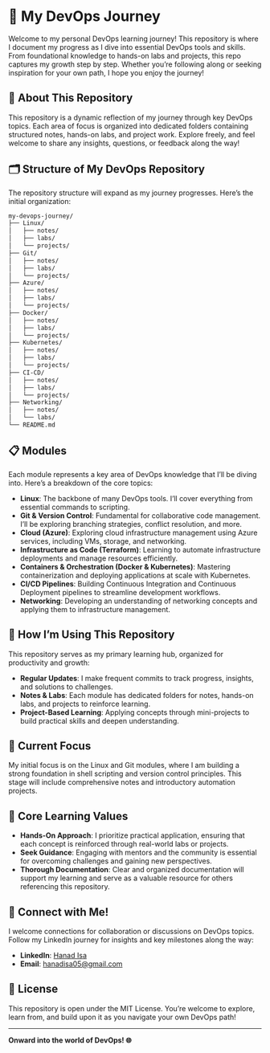 # 🚀 My DevOps Journey

Welcome to my personal DevOps learning journey! This repository is where I document my progress as I dive into essential DevOps tools and skills. From foundational knowledge to hands-on labs and projects, this repo captures my growth step by step. Whether you’re following along or seeking inspiration for your own path, I hope you enjoy the journey!  

## 📘 About This Repository

This repository is a dynamic reflection of my journey through key DevOps topics. Each area of focus is organized into dedicated folders containing structured notes, hands-on labs, and project work. Explore freely, and feel welcome to share any insights, questions, or feedback along the way!

## 🗂️ Structure of My DevOps Repository

The repository structure will expand as my journey progresses. Here’s the initial organization:

```bash
my-devops-journey/
├── Linux/
│   ├── notes/
│   ├── labs/
│   └── projects/
├── Git/
│   ├── notes/
│   ├── labs/
│   └── projects/
├── Azure/
│   ├── notes/
│   ├── labs/
│   └── projects/
├── Docker/
│   ├── notes/
│   ├── labs/
│   └── projects/
├── Kubernetes/
│   ├── notes/
│   ├── labs/
│   └── projects/
├── CI-CD/
│   ├── notes/
│   ├── labs/
│   └── projects/
├── Networking/
│   ├── notes/
│   └── labs/
└── README.md
```
## 📋 Modules

Each module represents a key area of DevOps knowledge that I’ll be diving into. Here’s a breakdown of the core topics:

- **Linux**: The backbone of many DevOps tools. I’ll cover everything from essential commands to scripting.
- **Git & Version Control**: Fundamental for collaborative code management. I’ll be exploring branching strategies, conflict resolution, and more.
- **Cloud (Azure)**: Exploring cloud infrastructure management using Azure services, including VMs, storage, and networking.
- **Infrastructure as Code (Terraform)**: Learning to automate infrastructure deployments and manage resources efficiently.
- **Containers & Orchestration (Docker & Kubernetes)**: Mastering containerization and deploying applications at scale with Kubernetes.
- **CI/CD Pipelines**: Building Continuous Integration and Continuous Deployment pipelines to streamline development workflows.
- **Networking**: Developing an understanding of networking concepts and applying them to infrastructure management.

## 📖 How I’m Using This Repository

This repository serves as my primary learning hub, organized for productivity and growth:

- **Regular Updates**: I make frequent commits to track progress, insights, and solutions to challenges.
- **Notes & Labs**: Each module has dedicated folders for notes, hands-on labs, and projects to reinforce learning.
- **Project-Based Learning**: Applying concepts through mini-projects to build practical skills and deepen understanding.

## 📌 Current Focus

My initial focus is on the Linux and Git modules, where I am building a strong foundation in shell scripting and version control principles. This stage will include comprehensive notes and introductory automation projects.

## 💭 Core Learning Values

- **Hands-On Approach**: I prioritize practical application, ensuring that each concept is reinforced through real-world labs or projects.
- **Seek Guidance**: Engaging with mentors and the community is essential for overcoming challenges and gaining new perspectives.
- **Thorough Documentation**: Clear and organized documentation will support my learning and serve as a valuable resource for others referencing this repository.

## 🤝 Connect with Me!

I welcome connections for collaboration or discussions on DevOps topics. Follow my LinkedIn journey for insights and key milestones along the way:

- **LinkedIn**: [Hanad Isa](https://www.linkedin.com/in/hanad-isa-35747a245/)
- **Email**: hanadisa05@gmail.com

## 📝 License

This repository is open under the MIT License. You’re welcome to explore, learn from, and build upon it as you navigate your own DevOps path!

---

**Onward into the world of DevOps! 🌐**
